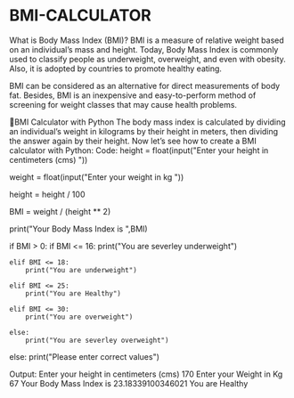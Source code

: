 # BMI-CALCULATOR

What is Body Mass Index (BMI)?
BMI is a measure of relative weight based on an individual’s mass and height. Today, Body Mass Index is commonly used to classify people as underweight, overweight, and even with obesity. Also, it is adopted by countries to promote healthy eating.

BMI can be considered as an alternative for direct measurements of body fat. Besides, BMI is an inexpensive and easy-to-perform method of screening for weight classes that may cause health problems.

📌BMI Calculator with Python
The body mass index is calculated by dividing an individual’s weight in kilograms by their height in meters, then dividing the answer again by their height. Now let’s see how to create a BMI calculator with Python:
Code:
height = float(input("Enter your height in centimeters (cms) "))

weight = float(input("Enter your weight in kg "))

height = height / 100

BMI = weight / (height ** 2)

print("Your Body Mass Index is ",BMI)

if BMI > 0:
    if BMI <= 16:
        print("You are severley underweight")

    elif BMI <= 18:
        print("You are underweight")

    elif BMI <= 25:
        print("You are Healthy")

    elif BMI <= 30:
        print("You are overweight")

    else:
        print("You are severley overweight")

else:
    print("Please enter correct values") 


Output:
Enter your height in centimeters (cms) 170
Enter your Weight in Kg 67
Your Body Mass Index is 23.18339100346021
You are Healthy

  
